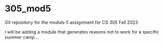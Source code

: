 # 305_mod5
Git repository for the module 5 assignment for CS 305 Fall 2023


I will be adding a module that generates reasons not to work for a specific summer camp....

